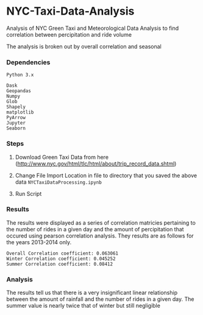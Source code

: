 # NYC-Taxi-Data-Analysis
Analysis of NYC Green Taxi and Meteorological Data Analysis to find correlation between percipitation and ride volume

The analysis is broken out by overall correlation and seasonal

### Dependencies
```
Python 3.x

Dask
Geopandas
Numpy
Glob
Shapely
matplotlib
PyArrow
Jupyter
Seaborn
```
### Steps
1. Download Green Taxi Data from here (http://www.nyc.gov/html/tlc/html/about/trip_record_data.shtml)

2. Change File Import Location in file to directory that you saved the above data `NYCTaxiDataProcessing.ipynb`

3. Run Script

### Results
The results were displayed as a series of correlation matricies pertaining to the number of rides in a given day and the amount of percipitation that occured using pearson correlation analysis. They results are as follows for the years 2013-2014 only.

```
Overall Correlation coefficient: 0.063061
Winter Correlation coefficient: 0.045252
Summer Correlation coefficient: 0.08412
```

### Analysis
The results tell us that there is a very insignificant linear relationship between the amount of rainfall and the number of rides in a given day. The summer value is nearly twice that of winter but still negligible
